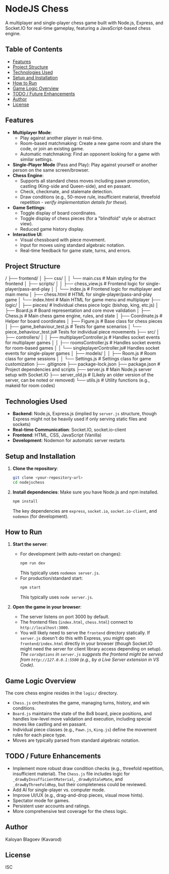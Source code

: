 # NodeJS Chess

A multiplayer and single-player chess game built with Node.js, Express, and Socket.IO for real-time gameplay, featuring a JavaScript-based chess engine.

## Table of Contents

-   [Features](#features)
-   [Project Structure](#project-structure)
-   [Technologies Used](#technologies-used)
-   [Setup and Installation](#setup-and-installation)
-   [How to Run](#how-to-run)
-   [Game Logic Overview](#game-logic-overview)
-   [TODO / Future Enhancements](#todo--future-enhancements)
-   [Author](#author)
-   [License](#license)

## Features

* **Multiplayer Mode**:
    * Play against another player in real-time.
    * Room-based matchmaking: Create a new game room and share the code, or join an existing game.
    * Automatic matchmaking: Find an opponent looking for a game with similar settings.
* **Single-Player Mode** (Pass and Play): Play against yourself or another person on the same screen/browser.
* **Chess Engine**:
    * Supports all standard chess moves including pawn promotion, castling (King-side and Queen-side), and en passant.
    * Check, checkmate, and stalemate detection.
    * Draw conditions (e.g., 50-move rule, insufficient material, threefold repetition - *verify implementation details for these*).
* **Game Settings**:
    * Toggle display of board coordinates.
    * Toggle display of chess pieces (for a "blindfold" style or abstract view).
    * Reduced game history display.
* **Interactive UI**:
    * Visual chessboard with piece movement.
    * Input for moves using standard algebraic notation.
    * Real-time feedback for game state, turns, and errors.

## Project Structure

/
├── frontend/
│   ├── css/
│   │   └── main.css         # Main styling for the frontend
│   ├── scripts/
│   │   ├── chess_view.js    # Frontend logic for single-player/pass-and-play
│   │   └── index.js         # Frontend logic for multiplayer and main menu
│   ├── chess.html           # HTML for single-player/pass-and-play game
│   └── index.html           # Main HTML for game menu and multiplayer
├── logic/
│   ├── pieces/              # Individual chess piece logic (bishop, king, etc.js)
│   ├── Board.js             # Board representation and core move validation
│   ├── Chess.js             # Main chess game engine, rules, and state
│   ├── Coordinate.js        # Helper for board coordinates
│   ├── Figure.js            # Base class for chess pieces
│   ├── game_behaviour_test.js # Tests for game scenarios
│   └── piece_behaviour_test.js# Tests for individual piece movements
├── src/
│   ├── controllers/
│   │   ├── multiplayerController.js # Handles socket events for multiplayer games
│   │   ├── roomsController.js       # Handles socket events for room-based games
│   │   └── singleplayerController.js# Handles socket events for single-player games
│   ├── models/
│   │   ├── Room.js            # Room class for game sessions
│   │   └── Settings.js        # Settings class for game customization
├── .gitignore
├── package-lock.json
├── package.json             # Project dependencies and scripts
├── server.js                # Main Node.js server setup with Socket.IO
├── server_old.js            # (Likely an older version of the server, can be noted or removed)
└── utils.js                 # Utility functions (e.g., makeid for room codes)


## Technologies Used

* **Backend**: Node.js, Express.js (implied by `server.js` structure, though Express might not be heavily used if only serving static files and sockets)
* **Real-time Communication**: Socket.IO, socket.io-client
* **Frontend**: HTML, CSS, JavaScript (Vanilla)
* **Development**: Nodemon for automatic server restarts

## Setup and Installation

1.  **Clone the repository**:
    ```bash
    git clone <your-repository-url>
    cd nodejschess
    ```
2.  **Install dependencies**:
    Make sure you have Node.js and npm installed.
    ```bash
    npm install
    ```
    The key dependencies are `express`, `socket.io`, `socket.io-client`, and `nodemon` (for development).

## How to Run

1.  **Start the server**:
    * For development (with auto-restart on changes):
        ```bash
        npm run dev
        ```
        This typically uses `nodemon server.js`.
    * For production/standard start:
        ```bash
        npm start
        ```
        This typically uses `node server.js`.

2.  **Open the game in your browser**:
    * The server listens on port 3000 by default.
    * The frontend files (`index.html`, `chess.html`) connect to `http://localhost:3000`.
    * You will likely need to serve the `frontend` directory statically. If `server.js` doesn't do this with Express, you might open `frontend/index.html` directly in your browser (though Socket.IO might need the server for client library access depending on setup).
        *The `corsOptions` in `server.js` suggests the frontend might be served from `http://127.0.0.1:5500` (e.g., by a Live Server extension in VS Code).*

## Game Logic Overview

The core chess engine resides in the `logic/` directory.
* `Chess.js` orchestrates the game, managing turns, history, and win conditions.
* `Board.js` maintains the state of the 8x8 board, piece positions, and handles low-level move validation and execution, including special moves like castling and en passant.
* Individual piece classes (e.g., `Pawn.js`, `King.js`) define the movement rules for each piece type.
* Moves are typically parsed from standard algebraic notation.

## TODO / Future Enhancements
* Implement more robust draw condition checks (e.g., threefold repetition, insufficient material). The `Chess.js` file includes logic for `_drawByInsufficientMaterial`, `_drawByStaleMate`, and `_drawByThreeFoldRep`, but their completeness could be reviewed.
* Add AI for single-player vs. computer mode.
* Improve UI/UX (e.g., drag-and-drop pieces, visual move hints).
* Spectator mode for games.
* Persistent user accounts and ratings.
* More comprehensive test coverage for the chess logic.

## Author

Kaloyan Blagoev (Kavarod)

## License

ISC